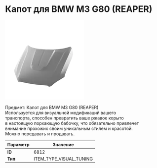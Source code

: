 # Капот для BMW M3 G80 (REAPER)

![Item Image](../img/6812.webp?raw=true)

Предмет: Капот для BMW M3 G80 (REAPER)<br>Используется для визуальной модификаций вашего<br>транспорта, способен превратить ваше ржавое корыто<br>в настоящую порхающую бабочку, что обязательно привлечет<br>внимание прохожих своим уникальным стилем и красотой.<br>Можно передавать и продавать.


| Параметр | Значение |
|----------|----------|
| **ID** | 6812 |
| **Тип** | ITEM_TYPE_VISUAL_TUNING |

